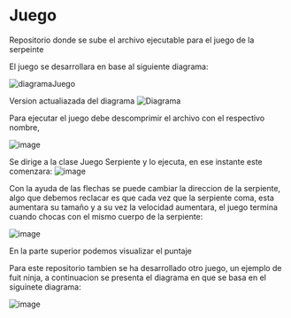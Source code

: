 # Juego
Repositorio donde se sube el archivo ejecutable para el juego de la serpeinte

El juego se desarrollara en base al siguiente diagrama:

![diagramaJuego](https://github.com/user-attachments/assets/a5d628d4-fe8c-4f55-b4e6-a9faa960aa50)

Version actualiazada del diagrama
![Diagrama](https://github.com/user-attachments/assets/0ad605d9-f9c6-4bca-b2f6-8ce6d4ef60a5)

Para ejecutar el juego debe descomprimir el archivo con el respectivo nombre,

![image](https://github.com/user-attachments/assets/fcdba9b0-aa19-40b9-aead-86b9171abc69)

Se dirige a la clase Juego Serpiente y lo ejecuta, en ese instante este comenzara:
![image](https://github.com/user-attachments/assets/a86de08e-3d74-4b51-b695-123e9b796721)

Con la ayuda de las flechas se puede cambiar la direccion de la serpiente, algo que debemos reclacar es que cada vez que la serpiente coma, esta aumentara su tamaño y a su vez la velocidad aumentara, el juego termina cuando chocas con el mismo cuerpo de la serpiente:

![image](https://github.com/user-attachments/assets/72f9a3f4-3ca0-469c-b5ee-12b452063a24)


En la parte superior podemos visualizar el puntaje



Para este repositorio tambien se ha desarrollado otro juego, un ejemplo de fuit ninja, a continuacion se presenta el diagrama en que se basa en el siguinete diagrama:  


![image](https://github.com/user-attachments/assets/a0fd4ba3-7c27-4507-b4bb-0064ff3d64bf)
